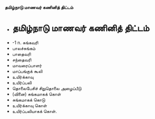 **தமிழ்நாடு மாணவர் கணினித் திட்டம்**
- # தமிழ்நாடு மாணவர் கணினித் திட்டம்
- -1 n. சுங்கவரி
- பாலச்சுங்கம்
- பாதைவரி
- சந்தைவரி
- மாவரைப்பாளர்
- மாப்பங்குக் கூலி
- உயிர்க்காவு
- உயிர்ப்பலி
- தொலைபேசிச் சிறுதொலை அழைப்பீடு
- (வினை) சுங்கமாகக் கொள்
- சுங்கமாகக் கொடு
- உயிர்க்காவு கொள்
-  உயிர்ப்பலியாகக் கொள்.

